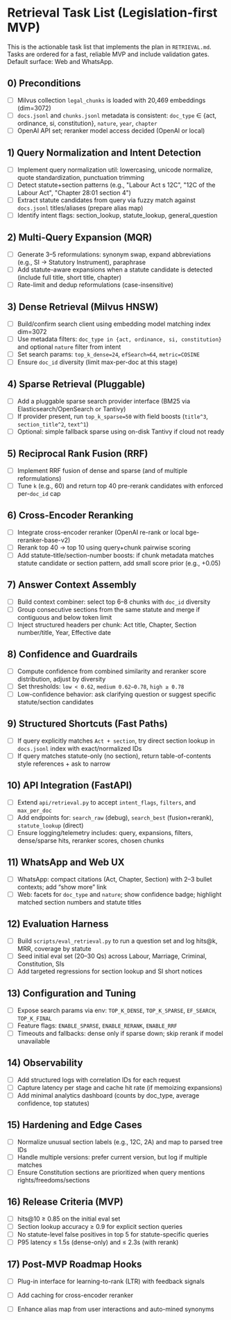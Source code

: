 # Retrieval Task List (Legislation-first MVP)

This is the actionable task list that implements the plan in `RETRIEVAL.md`. Tasks are ordered for a fast, reliable MVP and include validation gates. Default surface: Web and WhatsApp.

## 0) Preconditions
- [ ] Milvus collection `legal_chunks` is loaded with 20,469 embeddings (dim=3072)
- [ ] `docs.jsonl` and `chunks.jsonl` metadata is consistent: `doc_type` ∈ {act, ordinance, si, constitution}, `nature`, `year`, `chapter`
- [ ] OpenAI API set; reranker model access decided (OpenAI or local)

## 1) Query Normalization and Intent Detection
- [ ] Implement query normalization util: lowercasing, unicode normalize, quote standardization, punctuation trimming
- [ ] Detect statute+section patterns (e.g., "Labour Act s 12C", "12C of the Labour Act", "Chapter 28:01 section 4")
- [ ] Extract statute candidates from query via fuzzy match against `docs.jsonl` titles/aliases (prepare alias map)
- [ ] Identify intent flags: section_lookup, statute_lookup, general_question

## 2) Multi-Query Expansion (MQR)
- [ ] Generate 3–5 reformulations: synonym swap, expand abbreviations (e.g., SI → Statutory Instrument), paraphrase
- [ ] Add statute-aware expansions when a statute candidate is detected (include full title, short title, chapter)
- [ ] Rate-limit and dedup reformulations (case-insensitive)

## 3) Dense Retrieval (Milvus HNSW)
- [ ] Build/confirm search client using embedding model matching index dim=3072
- [ ] Use metadata filters: `doc_type in {act, ordinance, si, constitution}` and optional `nature` filter from intent
- [ ] Set search params: `top_k_dense=24`, `efSearch≈64`, `metric=COSINE`
- [ ] Ensure `doc_id` diversity (limit max-per-doc at this stage)

## 4) Sparse Retrieval (Pluggable)
- [ ] Add a pluggable sparse search provider interface (BM25 via Elasticsearch/OpenSearch or Tantivy)
- [ ] If provider present, run `top_k_sparse=50` with field boosts (`title^3`, `section_title^2`, `text^1`)
- [ ] Optional: simple fallback sparse using on-disk Tantivy if cloud not ready

## 5) Reciprocal Rank Fusion (RRF)
- [ ] Implement RRF fusion of dense and sparse (and of multiple reformulations)
- [ ] Tune `k` (e.g., 60) and return top 40 pre-rerank candidates with enforced per-`doc_id` cap

## 6) Cross-Encoder Reranking
- [ ] Integrate cross-encoder reranker (OpenAI re-rank or local bge-reranker-base-v2)
- [ ] Rerank top 40 → top 10 using query+chunk pairwise scoring
- [ ] Add statute-title/section-number boosts: if chunk metadata matches statute candidate or section pattern, add small score prior (e.g., +0.05)

## 7) Answer Context Assembly
- [ ] Build context combiner: select top 6–8 chunks with `doc_id` diversity
- [ ] Group consecutive sections from the same statute and merge if contiguous and below token limit
- [ ] Inject structured headers per chunk: Act title, Chapter, Section number/title, Year, Effective date

## 8) Confidence and Guardrails
- [ ] Compute confidence from combined similarity and reranker score distribution, adjust by diversity
- [ ] Set thresholds: `low < 0.62`, `medium 0.62–0.78`, `high ≥ 0.78`
- [ ] Low-confidence behavior: ask clarifying question or suggest specific statute/section candidates

## 9) Structured Shortcuts (Fast Paths)
- [ ] If query explicitly matches `Act + section`, try direct section lookup in `docs.jsonl` index with exact/normalized IDs
- [ ] If query matches statute-only (no section), return table-of-contents style references + ask to narrow

## 10) API Integration (FastAPI)
- [ ] Extend `api/retrieval.py` to accept `intent_flags`, `filters`, and `max_per_doc`
- [ ] Add endpoints for: `search_raw` (debug), `search_best` (fusion+rerank), `statute_lookup` (direct)
- [ ] Ensure logging/telemetry includes: query, expansions, filters, dense/sparse hits, reranker scores, chosen chunks

## 11) WhatsApp and Web UX
- [ ] WhatsApp: compact citations (Act, Chapter, Section) with 2–3 bullet contexts; add “show more” link
- [ ] Web: facets for `doc_type` and `nature`; show confidence badge; highlight matched section numbers and statute titles

## 12) Evaluation Harness
- [ ] Build `scripts/eval_retrieval.py` to run a question set and log hits@k, MRR, coverage by statute
- [ ] Seed initial eval set (20–30 Qs) across Labour, Marriage, Criminal, Constitution, SIs
- [ ] Add targeted regressions for section lookup and SI short notices

## 13) Configuration and Tuning
- [ ] Expose search params via env: `TOP_K_DENSE`, `TOP_K_SPARSE`, `EF_SEARCH`, `TOP_K_FINAL`
- [ ] Feature flags: `ENABLE_SPARSE`, `ENABLE_RERANK`, `ENABLE_RRF`
- [ ] Timeouts and fallbacks: dense only if sparse down; skip rerank if model unavailable

## 14) Observability
- [ ] Add structured logs with correlation IDs for each request
- [ ] Capture latency per stage and cache hit rate (if memoizing expansions)
- [ ] Add minimal analytics dashboard (counts by doc_type, average confidence, top statutes)

## 15) Hardening and Edge Cases
- [ ] Normalize unusual section labels (e.g., 12C, 2A) and map to parsed tree IDs
- [ ] Handle multiple versions: prefer current version, but log if multiple matches
- [ ] Ensure Constitution sections are prioritized when query mentions rights/freedoms/sections

## 16) Release Criteria (MVP)
- [ ] hits@10 ≥ 0.85 on the initial eval set
- [ ] Section lookup accuracy ≥ 0.9 for explicit section queries
- [ ] No statute-level false positives in top 5 for statute-specific queries
- [ ] P95 latency ≤ 1.5s (dense-only) and ≤ 2.3s (with rerank)

## 17) Post-MVP Roadmap Hooks
- [ ] Plug-in interface for learning-to-rank (LTR) with feedback signals
- [ ] Add caching for cross-encoder reranker
- [ ] Enhance alias map from user interactions and auto-mined synonyms


